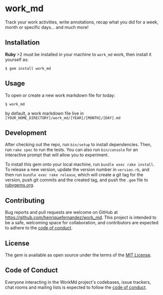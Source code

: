# work_md

Track your work activities, write annotations, recap what you did for a week, month or specific days... and much more!

## Installation

**Ruby** >2 must be installed in your machine to `work_md` work, then install it yourself as:

    $ gem install work_md


## Usage

To open or create a new work markdown file for today:

    $ work_md

by default, a work markdown file live in `[YOUR_HOME_DIRECTORY]/work_md/[YEAR]/[MONTH]/[DAY].md`

## Development

After checking out the repo, run `bin/setup` to install dependencies. Then, run `rake spec` to run the tests. You can also run `bin/console` for an interactive prompt that will allow you to experiment.

To install this gem onto your local machine, run `bundle exec rake install`. To release a new version, update the version number in `version.rb`, and then run `bundle exec rake release`, which will create a git tag for the version, push git commits and the created tag, and push the `.gem` file to [rubygems.org](https://rubygems.org).

## Contributing

Bug reports and pull requests are welcome on GitHub at https://github.com/henriquefernandez/work_md. This project is intended to be a safe, welcoming space for collaboration, and contributors are expected to adhere to the [code of conduct](https://github.com/henriquefernandez/work_md/blob/master/CODE_OF_CONDUCT.md).

## License

The gem is available as open source under the terms of the [MIT License](https://opensource.org/licenses/MIT).

## Code of Conduct

Everyone interacting in the WorkMd project's codebases, issue trackers, chat rooms and mailing lists is expected to follow the [code of conduct](https://github.com/henriquefernandez/work_md/blob/master/CODE_OF_CONDUCT.md).
